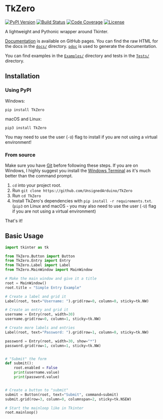 # TkZero
[![PyPI Version][pypi-image]][pypi-url]
[![Build Status][build-image]][build-url]
[![Code Coverage][coverage-image]][coverage-url]
[![License][license-image]][license-url]

A lightweight and Pythonic wrapper around Tkinter.

[Documentation](https://unsignedarduino.github.io/TkZero/) is available on 
GitHub pages. You can find the raw HTML for the docs in the 
[`docs/`](https://github.com/UnsignedArduino/TkZero/tree/main/docs) directory.
[`pdoc`](https://pdoc3.github.io/pdoc/) is used to generate the documentation.

You can find examples in the 
[`Examples/`](https://github.com/UnsignedArduino/TkZero/tree/main/Examples) 
directory and tests in the 
[`Tests/`](https://github.com/UnsignedArduino/TkZero/tree/main/Tests) directory.

## Installation

### Using PyPI
Windows:
```commandline
pip install TkZero
```
macOS and Linux:
```shell
pip3 install TkZero
```
You may need to use the user (`-U`) flag to install if you are not using a 
virtual environment!

### From source
Make sure you have [Git](https://git-scm.com/) before following these steps. 
If you are on Windows, I highly suggest you install the 
[Windows Terminal](https://www.microsoft.com/en-us/p/windows-terminal/9n0dx20hk701)
as it's much better than the command prompt.

1. `cd` into your project root.
2. Run `git clone https://github.com/UnsignedArduino/TkZero`
3. Run `cd TkZero`
4. Install TkZero's dependencies with `pip install -r requirements.txt`. 
   (`pip3` on Linux and macOS - you may also need to use the user (`-U`) flag 
   if you are not using a virtual environment)

That's it!

## Basic Usage

```python
import tkinter as tk

from TkZero.Button import Button
from TkZero.Entry import Entry
from TkZero.Label import Label
from TkZero.MainWindow import MainWindow

# Make the main window and give it a title
root = MainWindow()
root.title = "Simple Entry Example"

# Create a label and grid it
Label(root, text="Username: ").grid(row=0, column=0, sticky=tk.NW)

# Create an entry and grid it
username = Entry(root, width=30)
username.grid(row=0, column=1, sticky=tk.NW)

# Create more labels and entries
Label(root, text="Password: ").grid(row=1, column=0, sticky=tk.NW)

password = Entry(root, width=30, show="*")
password.grid(row=1, column=1, sticky=tk.NW)


# "Submit" the form
def submit():
    root.enabled = False
    print(username.value)
    print(password.value)


# Create a button to "submit"
submit = Button(root, text="Submit", command=submit)
submit.grid(row=3, column=0, columnspan=2, sticky=tk.NSEW)

# Start the mainloop like in Tkinter
root.mainloop()
```

<!-- Badges -->

[pypi-image]: https://img.shields.io/pypi/v/TkZero
[pypi-url]: https://pypi.org/project/TkZero/
[build-image]: https://github.com/UnsignedArduino/TkZero/actions/workflows/build.yml/badge.svg
[build-url]: https://github.com/UnsignedArduino/TkZero/actions/workflows/build.yml
[coverage-image]: https://codecov.io/gh/UnsignedArduino/TkZero/branch/main/graph/badge.svg?token=ZUP6MD6INL
[coverage-url]: https://codecov.io/gh/UnsignedArduino/TkZero
[license-image]: https://badgen.net/github/license/UnsignedArduino/TkZero
[license-url]: https://github.com/UnsignedArduino/TkZero/blob/main/LICENSE
